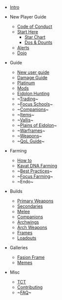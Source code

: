 <!-- _navbar -->

* [Intro](intro)

* New Player Guide
  * [Code of Conduct](new-player/code-of-conduct "Do 'em all")
  * [Start Here](new-player/start-here "Start here")
    * [Star Chart](new-player/star-chart "Just finish it tenno")
    * [Dos & Dounts](new-player/dos-donuts "Don't use your plat")
  * [Alerts](new-player/alerts "Do 'em all")
  * [Dojo](new-player/dojo "Do 'em all")

* Guide
  * [New user guide](guide/_intro)
  * [Damage Guide](guide/damage "Damage info graphic")
  * [Platinum](guide/platinum "Don't buy anything to start")
  * [Mods](guide/mods "How to mods")
  * [Eidolon Hunting](guide/eidolon-hunt "How to mods")
  * ~[Trading](guide/trading "It's annoying for sure")~
  * ~[Focus Schools](guide/focus-schools "It's annoying for sure")~
  * ~[Companions](guide/companions)~
  * ~[Items](guide/modular-items)~
  * ~[Vallis](guide/orb-vallis)~
  * ~[Plains of Eidolon](guide/plains-of-eidolon)~
  * ~[Warframes](guide/warframes)~
  * ~[Weapons](guide/weapons)~
  * ~[QoL Guide](guide/qol "Quality of life guide")~

* Farming
  * [How to](farming/how-to)
  * [Kavat DNA Farming](farming/kavat-dna)
  * ~[Best Practices](farming/best-practices)~
  * ~[Focus Farming](farming/focus)~
  * ~Endo~

* Builds
  * [Primary Weapons](builds/primary-weapons/readme)
  * [Secondaries](builds/secondaries/readme)
  * [Melee](builds/melee/readme)
  * [Companions](builds/companions/readme)
  * [Archwings](builds/archwings/readme)
  * [Arch Weapons](builds/arch-weapons/readme)
  * [Frames](builds/frames/_index)
  * [Loadouts](builds/loadouts/_index)

* Galleries
  * [Fasion Frame](gallery/fashion-frame)
  * [Memes](gallery/memes)

* Misc
  * [TCT](misc/tct)
  * [Contributing](misc/how-to-edit)
  * ~[FAQ](misc/faq "Quality of life guide")~
